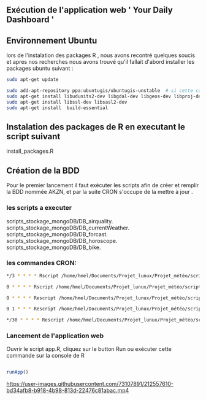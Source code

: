 ## Exécution de l'application web  ' Your Daily Dashboard '

## Environnement Ubuntu 
lors de l'instalation des packages R , nous avons recontré quelques soucis et apres nos recherches nous avons trouvé qu'il fallait  d'abord installer les packages ubuntu suivant :

```bash
sudo apt-get update

sudo add-apt-repository ppa:ubuntugis/ubuntugis-unstable  # si cette commande ne fonctionne pas parfaitement chez vous , ce n'est pas grave, veuillez poursuivre l'execution le reste des commandes
sudo apt-get install libudunits2-dev libgdal-dev libgeos-dev libproj-dev
sudo apt-get install libssl-dev libsasl2-dev
sudo apt-get install  build-essential

```
## Instalation des packages de R en executant le script suivant
install_packages.R

## Création de la BDD
Pour le premier lancement il faut exécuter les scripts afin de créer et remplir la BDD nommée AKZN, et par la suite CRON s'occupe de la mettre à jour .

### les scripts a executer 
scripts_stockage_mongoDB/DB_airquality.\
scripts_stockage_mongoDB/DB_currentWeather.\
scripts_stockage_mongoDB/DB_forcast.\
scripts_stockage_mongoDB/DB_horoscope.\
scripts_stockage_mongoDB/DB_bike.

### les commandes CRON:
```bash
*/3 * * * * Rscript /home/hmel/Documents/Projet_lunux/Projet_météo/scripts_stockage_mongoDB/DB_currentWeather.R

0 * * * * Rscript /home/hmel/Documents/Projet_lunux/Projet_météo/scripts_stockage_mongoDB/DB_forcast.R

0 * * * * Rescript /home/hmel/Documents/Projet_lunux/Projet_météo/scripts_stockage_mongoDB/DB.airquality.R

0 1 * * * Rescript /home/hmel/Documents/Projet_lunux/Projet_météo/scripts_stockage_mongoDB/DB.horoscope.R

*/30 * * * * Rescript /home/hmel/Documents/Projet_lunux/Projet_météo/scripts_stockage_mongoDB/DB.bike.R
```


### Lancement de l'application web 
Ouvrir le script app.R, cliquez sur le button Run ou exécuter cette commande sur la console de R
```R

runApp()

```


https://user-images.githubusercontent.com/73107891/212557610-bd34afb8-b918-4b98-813d-22476c81abac.mp4


